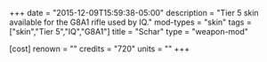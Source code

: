 +++
date = "2015-12-09T15:59:38-05:00"
description = "Tier 5 skin available for the G8A1 rifle used by IQ."
mod-types = "skin"
tags = ["skin","Tier 5","IQ","G8A1"]
title = "Schar"
type = "weapon-mod"

[cost]
  renown = ""
  credits = "720"
  units = ""
+++
